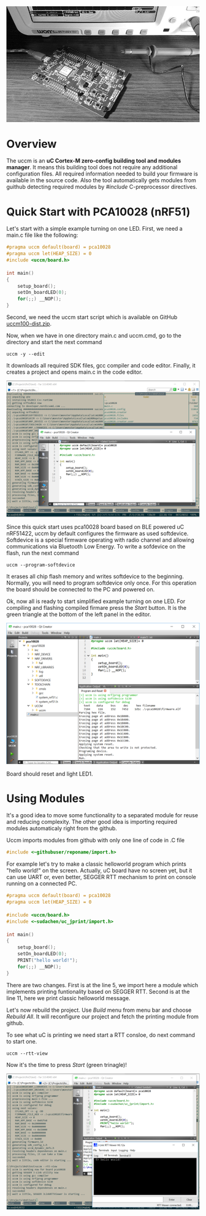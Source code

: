 <img class="padding_20" src="assets/devkit.jpg" width="660px" align="center"/>

# Overview
The uccm is an **uC Cortex-M zero-config building tool and modules manager**. It means this building tool does not require any additional configuration files. All required information needed to build your firmware is available in the source code. Also the tool automatically gets modules from guithub detecting required modules by _#include_ C-preprocessor directives.

# Quick Start with PCA10028 (nRF51)

Let's start with a simple example turning on one LED. First, we need a main.c file like the following:
```c 
#pragma uccm default(board) = pca10028
#pragma uccm let(HEAP_SIZE) = 0
#include <uccm/board.h> 

int main()
{
    setup_board();
    setOn_boardLED(0);
    for(;;) __NOP();
}
```

Second, we need the uccm start script which is available on GitHub [uccm100-dist.zip](https://github.com/sudachen/uccm/blob/uccm100/uccm100-dist.zip). 

Now, when we have in one directory main.c and uccm.cmd, go to the directory and start the next command 
```
uccm -y --edit
```

It downloads all required SDK files, gcc compiler and code editor. Finally, it creates a project and opens main.c in the code editor.

![create new project](assets/create_project.png)

Since this quick start uses pca10028 board based on BLE powered uC nRF51422, uccm by default configures the firmware as used softdevice. Softdevice is a special firmware operating with radio channel and allowing communications via Bluetooth Low Energy. To write a sofdevice on the flash, run the next command
```
uccm --program-softdevice
```

It erases all chip flash memory and writes softdevice to the beginning. Normally, you will need to program softdevice only once. For this operation the board should be connected to the PC and powered on.

Ok, now all is ready to start simplified example turning on one LED.
For compiling and flashing compiled firmare press the _Start_ button.
It is the green triangle at the bottom of the left panel in the editor.

![run firmware](assets/run_firmware.png)

Board should reset and light LED1.

# Using Modules

It's a good idea to move some functionality to a separated module for reuse and
reducing complexity. The other good idea is importing required modules automaticaly right
from the github.

Uccm imports modules from github with only one line of code in .C file
```c
#include <~githubuser/reponame/import.h>
```

For example let's try to make a classic helloworld program which prints "hello world!" on the screen.
Actually, uC board have no screen yet, but it can use UART or, even better, SEGGER RTT mechanism to print
on console running on a connected PC.

```c
#pragma uccm default(board) = pca10028
#pragma uccm let(HEAP_SIZE) = 0

#include <uccm/board.h>
#include <~sudachen/uc_jprint/import.h>

int main()
{
    setup_board();
    setOn_boardLED(0);
    PRINT("hello world!");
    for(;;) __NOP();
}
```

There are two changes. First is at the line 5, we import here a module which implements printing funtionality based on SEGGER RTT.
Second is at the line 11, here we print classic helloworld message.

Let's now rebuild the project. Use _Build_ menu from menu bar and choose _Rebuild All_.
It will reconfigure our project and fetch the printing module from github.

To see what uC is printing we need start a RTT consloe, do next command to start one.

```
uccm --rtt-view
```

Now it's the time to press _Start_ (green trinagle)!

![run firmware](assets/hello_world.png)
